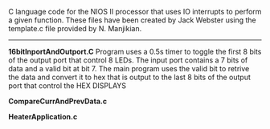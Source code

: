 C language code for the NIOS II processor that uses IO interrupts to perform a given function. These files have been created by Jack Webster using the template.c file provided by N. Manjikian.

---

**16bitInportAndOutport.C**
Program uses a 0.5s timer to toggle the first 8 bits of the output port that control 8 LEDs.
The input port contains a 7 bits of data and a valid bit at bit 7. The main program uses the valid bit to retrive the data and convert it to hex that is output to the last 8 bits of the output port that control the HEX DISPLAYS

**CompareCurrAndPrevData.c**


**HeaterApplication.c**


